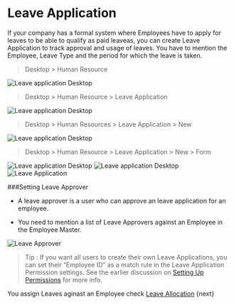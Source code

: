 <!-- add-breadcrumbs -->
<!-- add-breadcrumbs -->
# Leave Application

If your company has a formal system where Employees have to apply for leaves
to be able to qualify as paid leaveas, you can create Leave Application to
track approval and usage of leaves. You have to mention the Employee, Leave
Type and the period for which the leave is taken.


> Desktop > Human Resource

<img class="screenshot" alt="Leave application Desktop" src="/docs/assets/img/tablix/desktop/HR.png">

> Desktop > Human Resource > Leave Application

<img class="screenshot" alt="Leave application Desktop" src="/docs/assets/img/tablix/leave-application/Leave_application_main_page.png">

> Desktop > Human Resources > Leave Application > New

<img class="screenshot" alt="Leave application Desktop" src="/docs/assets/img/tablix/leave-application/Leave_application_list.png">

> Desktop > Human Resource > Leave Application > New > Form

<img class="screenshot" alt="Leave application Desktop" src="/docs/assets/img/tablix/leave-application/LP1.png">
<img class="screenshot" alt="Leave application Desktop" src="/docs/assets/img/tablix/leave-application/LP2.png">


<img class="screenshot" alt="Leave Application" src="/docs/assets/img/human-resources/leave-application.png">

###Setting Leave Approver

* A leave approver is a user who can approve an leave application for an employee. 

* You need to mention a list of Leave Approvers against an Employee in the Employee Master.

<img class="screenshot" alt="Leave Approver" src="/docs/assets/img/human-resources/employee-leave-approver.png">

> Tip : If you want all users to create their own Leave Applications, you can set
their “Employee ID” as a match rule in the Leave Application Permission
settings. See the earlier discussion on [Setting Up Permissions](/docs/user/manual/en/setting-up/users-and-permissions/user-permissions.html)
for more info.

You assign Leaves aginast an Employee check [Leave Allocation](/docs/user/manual/en/human-resources/leave.html)
{next}
